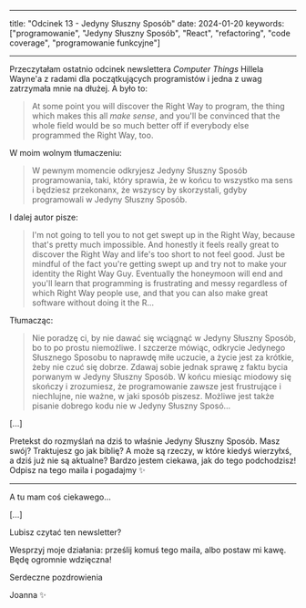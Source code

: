 
---
title: "Odcinek 13 - Jedyny Słuszny Sposób"
date: 2024-01-20
keywords: ["programowanie", "Jedyny Słuszny Sposób", "React", "refactoring", "code coverage", "programowanie funkcyjne"]

---

Przeczytałam ostatnio odcinek newslettera *Computer Things* Hillela Wayne'a z radami dla początkujących programistów i jedna z uwag zatrzymała mnie na dłużej. A było to: 

> At some point you will discover the Right Way to program, the thing which makes this all *make sense*, and you'll be convinced that the whole field would be so much better off if everybody else programmed the Right Way, too.

W moim wolnym tłumaczeniu:

> W pewnym momencie odkryjesz Jedyny Słuszny Sposób programowania, taki, który sprawia, że w końcu to wszystko ma sens i będziesz przekonanx, że wszyscy by skorzystali, gdyby programowali w Jedyny Słuszny Sposób.  

I dalej autor pisze:

> I'm not going to tell you to not get swept up in the Right Way, because that's pretty much impossible. And honestly it feels really great to discover the Right Way and life's too short to not feel good. Just be mindful of the fact you're getting swept up and try not to make your identity the Right Way Guy. Eventually the honeymoon will end and you'll learn that programming is frustrating and messy regardless of which Right Way people use, and that you can also make great software without doing it the R...

Tłumacząc:

> Nie poradzę ci, by nie dawać się wciągnąć w Jedyny Słuszny Sposób, bo to po prostu niemożliwe. I szczerze mówiąc, odkrycie Jedynego Słusznego Sposobu to naprawdę miłe uczucie, a życie jest za krótkie, żeby nie czuć się dobrze. Zdawaj sobie jednak sprawę z faktu bycia porwanym w Jedyny Słuszny Sposób. W końcu miesiąc miodowy się skończy i zrozumiesz, że programowanie zawsze jest frustrujące i niechlujne, nie ważne, w jaki sposób piszesz. Możliwe jest także pisanie dobrego kodu nie w Jedyny Słuszny Sposó...

[...]

Pretekst do rozmyślań na dziś to właśnie Jedyny Słuszny Sposób. Masz swój? Traktujesz go jak biblię? A może są rzeczy, w które kiedyś wierzyłxś, a dziś już nie są aktualne? Bardzo jestem ciekawa, jak do tego podchodzisz! Odpisz na tego maila i pogadajmy ✨

* * *

A tu mam coś ciekawego...

[...]

Lubisz czytać ten newsletter?

Wesprzyj moje działania: prześlij komuś tego maila, albo postaw mi kawę. Będę ogromnie wdzięczna!  

Serdeczne pozdrowienia

Joanna ✨
